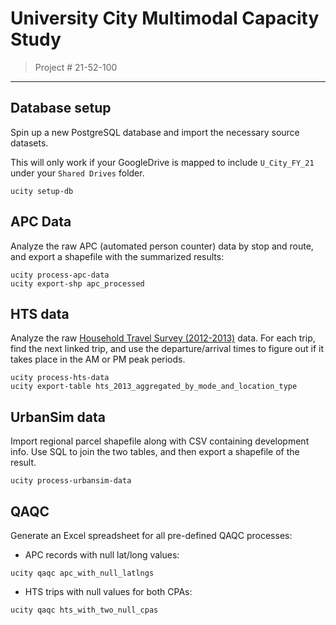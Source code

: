 # University City Multimodal Capacity Study

> Project # 21-52-100

---

## Database setup

Spin up a new PostgreSQL database and import the necessary source datasets.

This will only work if your GoogleDrive is mapped to include `U_City_FY_21`
under your `Shared Drives` folder.

```
ucity setup-db
```

## APC Data

Analyze the raw APC (automated person counter) data by stop and route, and export a shapefile with the summarized results:

```
ucity process-apc-data
ucity export-shp apc_processed
```

## HTS data

Analyze the raw [Household Travel Survey (2012-2013)](https://www2.dvrpc.org/Reports/14033.pdf) data. For each trip, find the next linked trip, and use the departure/arrival times to figure out if it takes place in the AM or PM peak periods.

```
ucity process-hts-data
ucity export-table hts_2013_aggregated_by_mode_and_location_type
```

## UrbanSim data

Import regional parcel shapefile along with CSV containing development info. Use SQL to join the two tables, and then export a shapefile of the result.

```
ucity process-urbansim-data
```

## QAQC

Generate an Excel spreadsheet for all pre-defined QAQC processes:

- APC records with null lat/long values:

```
ucity qaqc apc_with_null_latlngs
```

- HTS trips with null values for both CPAs:

```
ucity qaqc hts_with_two_null_cpas
```
